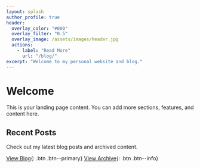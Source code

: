 ```yaml
---
layout: splash
author_profile: true
header:
  overlay_color: "#000"
  overlay_filter: "0.5"
  overlay_image: /assets/images/header.jpg
  actions:
    - label: "Read More"
      url: "/blog/"
excerpt: "Welcome to my personal website and blog."
---
```


# Welcome

This is your landing page content. You can add more sections, features, and content here.

## Recent Posts

Check out my latest blog posts and archived content.

[View Blog](/blog/){: .btn .btn--primary}
[View Archive](/archives/){: .btn .btn--info}